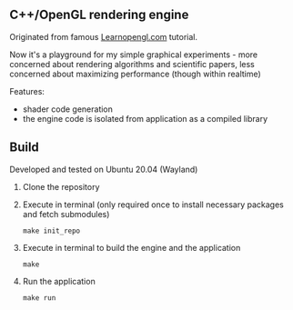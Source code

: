 ## C++/OpenGL rendering engine

Originated from famous [Learnopengl.com](https://learnopengl.com/) tutorial.

Now it's a playground for my simple graphical experiments - more concerned about rendering algorithms and scientific papers, less concerned about maximizing performance (though within realtime) 

Features:
- shader code generation
- the engine code is isolated from application as a compiled library

## Build

Developed and tested on Ubuntu 20.04 (Wayland)

1. Clone the repository

2. Execute in terminal (only required once to install necessary packages and fetch submodules)
    ```
    make init_repo
    ```

3. Execute in terminal to build the engine and the application
    ```
    make
    ```

4. Run the application
    ```
    make run
    ```
